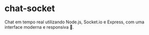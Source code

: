 # chat-socket
Chat em tempo real utilizando Node.js, Socket.io e Express, com uma interface moderna e responsiva 🚀.
